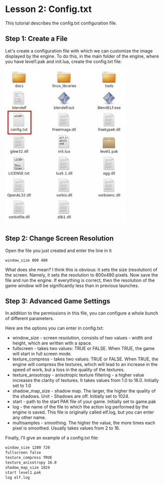# Lesson 2: Config.txt

This tutorial describes the config.txt configuration file.

## Step 1: Create a File

Let's create a configuration file with which we can customize the image displayed by the engine. 
To do this, in the main folder of the engine, where you have level1.pak and init.lua, create the config.txt file:

![Lesson_2_1](https://github.com/redagito/NeoELF/blob/master/doc/images/lesson2_1.jpg)

## Step 2: Change Screen Resolution

Open the file you just created and enter the line in it

```
window_size 800 480
```

What does she mean? I think this is obvious: it sets the size (resolution) of the screen. 
Namely, it sets the resolution to 800x480 pixels. 
Now save the file and run the engine. If everything is correct, then the resolution of the game window will be significantly less than in previous launches.

## Step 3: Advanced Game Settings

In addition to the permissions in this file, you can configure a whole bunch of different parameters.

Here are the options you can enter in config.txt:
* window_size - screen resolution, consists of two values ​​- width and height, which are written with a space.
* fullscreen - takes two values: TRUE or FALSE. When TRUE, the game will start in full screen mode.
* texture_compress - takes two values: TRUE or FALSE. When TRUE, the engine will compress the textures, which will lead to an increase in the speed of work, but a loss in the quality of the textures.
* texture_anisotropy - anisotropic texture filtering - a higher value increases the clarity of textures. It takes values ​​from 1.0 to 16.0. Initially set to 1.0
* shadow_map_size - shadow map. The larger, the higher the quality of the shadows. Unit - Shadows are off. Initially set to 1024.
* start - path to the start PAK file of your game. Initially set to game.pak
* log - the name of the file to which the action log performed by the engine is saved. This file is originally called elf.log, but you can enter any other name.
* multisamples - smoothing. The higher the value, the more times each pixel is smoothed. Usually takes values ​​from 2 to 16.

Finally, I’ll give an example of a config.txt file:

```
window_size 1280 720
fullscreen false
texture_compress TRUE
texture_anisotropy 16.0
shadow_map_size 1024
start level1.pak
log elf.log
```